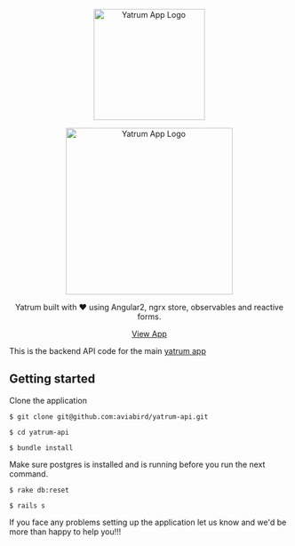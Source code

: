 <p align="center">
  <a href="https://angular2-hn.firebaseapp.com">
    <img alt="Yatrum App Logo" title="Angular 2 Yatrum App" src="http://res.cloudinary.com/zeus999/image/upload/v1486108021/Yatrum%20Logo/Screen_Shot_2017-02-03_at_1.01.17_PM.png" width="200">
  </a>
</p>

<p align="center">
  <a href="https://angular2-hn.firebaseapp.com">
    <img alt="Yatrum App Logo" title="Angular 2 Yatrum App" src="http://res.cloudinary.com/zeus999/image/upload/v1486108021/Yatrum%20Logo/Screen_Shot_2017-02-03_at_1.01.33_PM.png" width="300">
  </a>
</p>

<p align="center">
  Yatrum built with ❤️ using Angular2, ngrx store, observables and reactive forms.
</p>

<p align="center">
  <a href="http://yatrum.com">View App</a>
</p>

This is the backend API code for the main [yatrum app](http://yatrum.com)

## Getting started ##

Clone the application 

`$ git clone git@github.com:aviabird/yatrum-api.git`

`$ cd yatrum-api`

`$ bundle install`

Make sure postgres is installed and is running before you run the next command.

`$ rake db:reset`

`$ rails s`

If you face any problems setting up the application let us know and we'd be more than happy to help you!!! 
